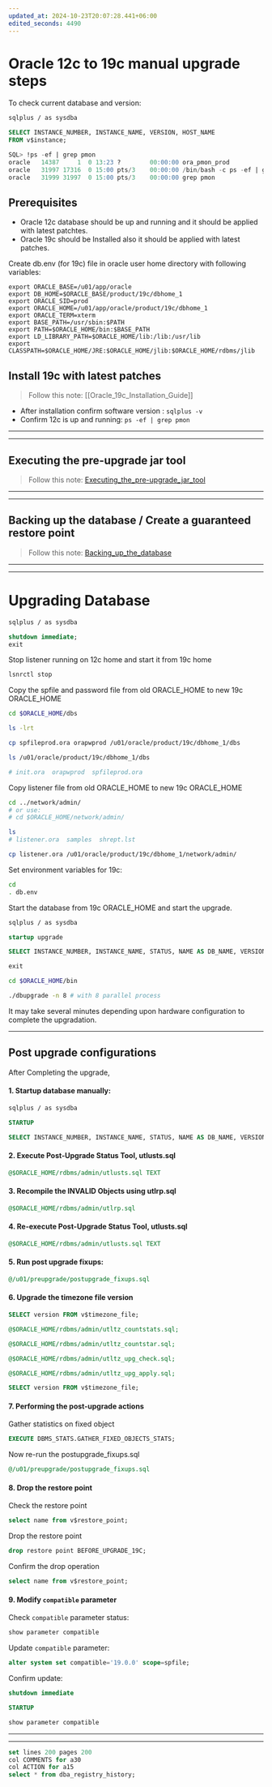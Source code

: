 ```yaml
---
updated_at: 2024-10-23T20:07:28.441+06:00
edited_seconds: 4490
---
```


# Oracle 12c to 19c manual upgrade steps

To check current database and version:
```bash
sqlplus / as sysdba
```

```SQL
SELECT INSTANCE_NUMBER, INSTANCE_NAME, VERSION, HOST_NAME
FROM v$instance;
```

```sql
SQL> !ps -ef | grep pmon
oracle   14387     1  0 13:23 ?        00:00:00 ora_pmon_prod
oracle   31997 17316  0 15:00 pts/3    00:00:00 /bin/bash -c ps -ef | grep pmon
oracle   31999 31997  0 15:00 pts/3    00:00:00 grep pmon
```


## Prerequisites 

- Oracle 12c database should be up and running and it should be applied with latest patchtes.
- Oracle 19c should be Installed also it should be applied with latest patches.

Create db.env (for 19c) file in oracle user home directory with following variables:
```
export ORACLE_BASE=/u01/app/oracle
export DB_HOME=$ORACLE_BASE/product/19c/dbhome_1
export ORACLE_SID=prod
export ORACLE_HOME=/u01/app/oracle/product/19c/dbhome_1
export ORACLE_TERM=xterm
export BASE_PATH=/usr/sbin:$PATH
export PATH=$ORACLE_HOME/bin:$BASE_PATH
export LD_LIBRARY_PATH=$ORACLE_HOME/lib:/lib:/usr/lib
export CLASSPATH=$ORACLE_HOME/JRE:$ORACLE_HOME/jlib:$ORACLE_HOME/rdbms/jlib
```

## Install 19c with latest patches

> Follow this note: [[Oracle_19c_Installation_Guide]]

- After installation confirm software version : `sqlplus -v`
- Confirm 12c is up and running: `ps -ef | grep pmon`

---
---

## Executing the pre-upgrade jar tool

 > Follow this note:  [Executing_the_pre-upgrade_jar_tool](Executing_the_pre-upgrade_jar_tool.md)
 
---
---
## Backing up the database / Create a guaranteed restore point

> Follow this note: [Backing_up_the_database](Backing_up_the_database.md)

---
---
# Upgrading Database

```bash
sqlplus / as sysdba
```

```sql
shutdown immediate;
exit
```

Stop listener running on 12c home and start it from 19c home
```bash
lsnrctl stop
```

Copy the spfile and password file from old ORACLE_HOME to new 19c ORACLE_HOME
```bash
cd $ORACLE_HOME/dbs

ls -lrt

cp spfileprod.ora orapwprod /u01/oracle/product/19c/dbhome_1/dbs

ls /u01/oracle/product/19c/dbhome_1/dbs

# init.ora  orapwprod  spfileprod.ora
```

Copy listener file from old ORACLE_HOME to new 19c ORACLE_HOME
```bash
cd ../network/admin/ 
# or use: 
# cd $ORACLE_HOME/network/admin/

ls
# listener.ora  samples  shrept.lst

cp listener.ora /u01/oracle/product/19c/dbhome_1/network/admin/
```

Set environment variables for 19c:
```bash
cd
. db.env
```

Start the database from 19c ORACLE_HOME and start the upgrade.
```bash
sqlplus / as sysdba
```

```sql
startup upgrade
```

```SQL
SELECT INSTANCE_NUMBER, INSTANCE_NAME, STATUS, NAME AS DB_NAME, VERSION, OPEN_MODE, LOG_MODE FROM V$INSTANCE, V$DATABASE;

exit
```

```bash
cd $ORACLE_HOME/bin

./dbupgrade -n 8 # with 8 parallel process
```

It may take several minutes depending upon hardware configuration to complete the upgradation.

---
## Post upgrade configurations

After Completing the upgrade,

#### 1. Startup database manually:
```bash
sqlplus / as sysdba
```

```sql
STARTUP 

SELECT INSTANCE_NUMBER, INSTANCE_NAME, STATUS, NAME AS DB_NAME, VERSION, OPEN_MODE, LOG_MODE FROM V$INSTANCE, V$DATABASE;
```

 
#### 2. Execute Post-Upgrade Status Tool, utlusts.sql
```sql
@$ORACLE_HOME/rdbms/admin/utlusts.sql TEXT
```

#### 3. Recompile the INVALID Objects using utlrp.sql
```sql
@$ORACLE_HOME/rdbms/admin/utlrp.sql
```

#### 4. Re-execute Post-Upgrade Status Tool, utlusts.sql
```sql
@$ORACLE_HOME/rdbms/admin/utlusts.sql TEXT
```

#### 5. Run post upgrade fixups:
```sql
@/u01/preupgrade/postupgrade_fixups.sql
```

#### 6. Upgrade the timezone file version

```sql
SELECT version FROM v$timezone_file;

@$ORACLE_HOME/rdbms/admin/utltz_countstats.sql;

@$ORACLE_HOME/rdbms/admin/utltz_countstar.sql;

@$ORACLE_HOME/rdbms/admin/utltz_upg_check.sql;

@$ORACLE_HOME/rdbms/admin/utltz_upg_apply.sql;

SELECT version FROM v$timezone_file;
```

#### 7. Performing the post-upgrade actions

Gather statistics on fixed object
```sql
EXECUTE DBMS_STATS.GATHER_FIXED_OBJECTS_STATS;
```

Now re-run the postupgrade_fixups.sql
```sql
@/u01/preupgrade/postupgrade_fixups.sql
```

#### 8. Drop the restore point

Check the restore point
```sql
select name from v$restore_point;
```

Drop the restore point
```sql
drop restore point BEFORE_UPGRADE_19C;
```

Confirm the drop operation
```sql
select name from v$restore_point;
```

#### 9. Modify `compatible` parameter

Check `compatible` parameter status:
```sql
show parameter compatible
```

Update `compatible` parameter:
```sql
alter system set compatible='19.0.0' scope=spfile;
```

Confirm update:
```sql
shutdown immediate

STARTUP

show parameter compatible
```

---
---
```sql
set lines 200 pages 200
col COMMENTS for a30
col ACTION for a15
select * from dba_registry_history;
```

